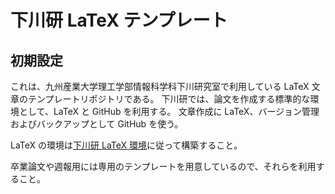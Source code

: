 # 下川研 LaTeX テンプレート

## 初期設定

これは、九州産業大学理工学部情報科学科下川研究室で利用している LaTeX 文章のテンプレートリポジトリである。
下川研では、論文を作成する標準的な環境として、LaTeX と GitHub を利用する。
文章作成に LaTeX、バージョン管理およびバックアップとして GitHub を使う。

LaTeX の環境は[下川研 LaTeX 環境](https://github.com/smkwlab/latex-environment#readme)に従って構築すること。

卒業論文や週報用には専用のテンプレートを用意しているので、それらを利用すること。

